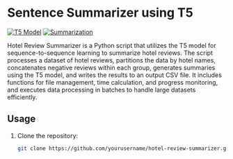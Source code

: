 # Sentence Summarizer using T5

[![T5 Model](https://img.shields.io/badge/T5_Model-Transformers-orange)](https://huggingface.co/transformers/model_doc/t5.html)
[![Summarization](https://img.shields.io/badge/Summarization-Sequence--to--Sequence-blue)](https://huggingface.co/transformers/model_doc/t5.html)

Hotel Review Summarizer is a Python script that utilizes the T5 model for sequence-to-sequence learning to summarize hotel reviews. The script processes a dataset of hotel reviews, partitions the data by hotel names, concatenates negative reviews within each group, generates summaries using the T5 model, and writes the results to an output CSV file. It includes functions for file management, time calculation, and progress monitoring, and executes data processing in batches to handle large datasets efficiently.

## Usage

1. Clone the repository:

   ```bash
   git clone https://github.com/yourusername/hotel-review-summarizer.git
